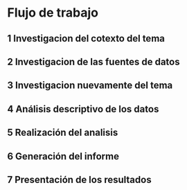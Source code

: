 Flujo de trabajo
================

## 1 Investigacion del cotexto del tema

## 2 Investigacion de las fuentes de datos

## 3 Investigacion nuevamente del tema

## 4 Análisis descriptivo de los datos

## 5 Realización del analisis

## 6 Generación del informe

## 7 Presentación de los resultados
